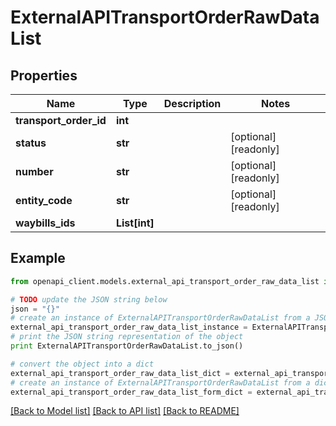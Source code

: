 # ExternalAPITransportOrderRawDataList


## Properties
Name | Type | Description | Notes
------------ | ------------- | ------------- | -------------
**transport_order_id** | **int** |  | 
**status** | **str** |  | [optional] [readonly] 
**number** | **str** |  | [optional] [readonly] 
**entity_code** | **str** |  | [optional] [readonly] 
**waybills_ids** | **List[int]** |  | 

## Example

```python
from openapi_client.models.external_api_transport_order_raw_data_list import ExternalAPITransportOrderRawDataList

# TODO update the JSON string below
json = "{}"
# create an instance of ExternalAPITransportOrderRawDataList from a JSON string
external_api_transport_order_raw_data_list_instance = ExternalAPITransportOrderRawDataList.from_json(json)
# print the JSON string representation of the object
print ExternalAPITransportOrderRawDataList.to_json()

# convert the object into a dict
external_api_transport_order_raw_data_list_dict = external_api_transport_order_raw_data_list_instance.to_dict()
# create an instance of ExternalAPITransportOrderRawDataList from a dict
external_api_transport_order_raw_data_list_form_dict = external_api_transport_order_raw_data_list.from_dict(external_api_transport_order_raw_data_list_dict)
```
[[Back to Model list]](../README.md#documentation-for-models) [[Back to API list]](../README.md#documentation-for-api-endpoints) [[Back to README]](../README.md)


